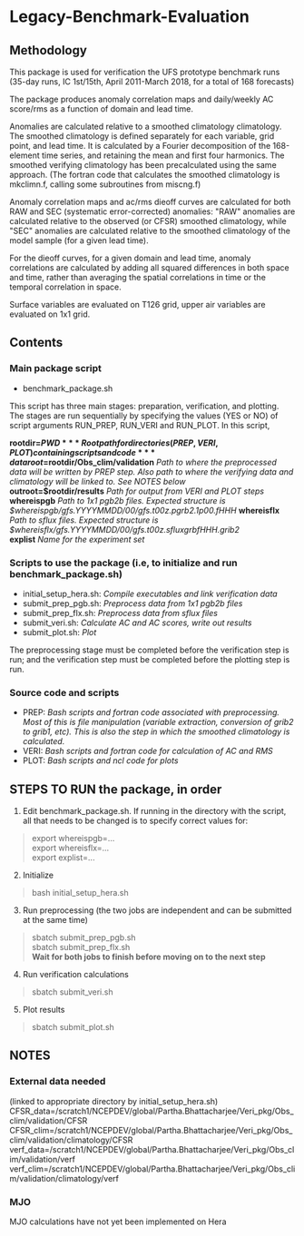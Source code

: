 # Legacy-Benchmark-Evaluation

## Methodology

This package is used for verification the UFS prototype benchmark runs 
(35-day runs, IC 1st/15th, April 2011-March 2018, for a total of 168 forecasts)

The package produces anomaly correlation maps and daily/weekly AC score/rms as a function of domain and lead time. 

Anomalies are calculated relative to a smoothed climatology climatology. 
The smoothed climatology is defined separately for each variable, grid point, and lead time. It is calculated by a Fourier decomposition of the 168-element time series, and retaining the mean and first four harmonics. The smoothed verifying climatology has been precalculated using the same approach. (The fortran code that calculates the smoothed climatology is mkclimn.f, calling some subroutines from miscng.f)

Anomaly correlation maps and ac/rms dieoff curves are calculated for both RAW and SEC (systematic error-corrected) anomalies: 
"RAW" anomalies are calculated relative to the observed (or CFSR) smoothed climatology, while 
"SEC" anomalies are calculated relative to the smoothed climatology of the model sample (for a given lead time). 

For the dieoff curves, for a given domain and lead time, anomaly correlations are calculated by  adding all squared differences in both space and time, rather than averaging the spatial correlations in time or the temporal correlation in space. 

Surface variables are evaluated on T126 grid, upper air variables are evaluated on 1x1 grid. 

## Contents

### Main package script 

- benchmark_package.sh

This script has three main stages: preparation, verification, and plotting. 
The stages are run sequentially by specifying the values (YES or NO) of script arguments RUN_PREP, RUN_VERI and RUN_PLOT. In this script, 

**rootdir=$PWD**   *Root path for directories (PREP, VERI, PLOT) containing scripts and code*    
**dataroot=$rootdir/Obs_clim/validation**   *Path to where the preprocessed data will be written by PREP step. Also path to where the verifying data and climatology will be linked to. See NOTES below*   
**outroot=$rootdir/results**  *Path for output from VERI and PLOT steps*   
**whereispgb**  *Path to 1x1 pgb2b files. Expected structure is $whereispgb/gfs.YYYYMMDD/00/gfs.t00z.pgrb2.1p00.fHHH*
**whereisflx**  *Path to sflux files. Expected structure is $whereisflx/gfs.YYYYMMDD/00/gfs.t00z.sfluxgrbfHHH.grib2*   
**explist**     *Name for the experiment set*   

### Scripts to use the package (i.e, to initialize and run benchmark_package.sh) 

- initial_setup_hera.sh: *Compile executables and link verification data*  
- submit_prep_pgb.sh: *Preprocess data from 1x1 pgb2b files*  
- submit_prep_flx.sh: *Preprocess data from sflux files*  
- submit_veri.sh: *Calculate AC and AC scores, write out results*  
- submit_plot.sh: *Plot*  

The preprocessing stage must be completed before the verification step is run; and the verification step must be completed before the plotting step is run. 

### Source code and scripts

- PREP: *Bash scripts and fortran code associated with preprocessing. Most of this is file manipulation (variable extraction, conversion of grib2 to grib1, etc). This is also the step in which the smoothed climatology is calculated.*
- VERI: *Bash scripts and fortran code for calculation of AC and RMS*
- PLOT: *Bash scripts and ncl code for plots*

## STEPS TO RUN the package, in order
1. Edit benchmark_package.sh. If running in the directory with the script, all that needs to be changed is to specify correct values for:
> export whereispgb=...   
> export whereisflx=...   
> export explist=...    

2. Initialize    
> bash initial_setup_hera.sh  

3. Run preprocessing (the two jobs are independent and can be submitted at the same time)
> sbatch submit_prep_pgb.sh  
> sbatch submit_prep_flx.sh  
**Wait for both jobs to finish before moving on to the next step**

4. Run verification calculations
> sbatch submit_veri.sh

5. Plot results
> sbatch submit_plot.sh


## NOTES

### External data needed
(linked to appropriate directory by initial_setup_hera.sh)  
CFSR_data=/scratch1/NCEPDEV/global/Partha.Bhattacharjee/Veri_pkg/Obs_clim/validation/CFSR   
CFSR_clim=/scratch1/NCEPDEV/global/Partha.Bhattacharjee/Veri_pkg/Obs_clim/validation/climatology/CFSR  
verf_data=/scratch1/NCEPDEV/global/Partha.Bhattacharjee/Veri_pkg/Obs_clim/validation/verf  
verf_clim=/scratch1/NCEPDEV/global/Partha.Bhattacharjee/Veri_pkg/Obs_clim/validation/climatology/verf  

### MJO 
MJO calculations have not yet been implemented on Hera

